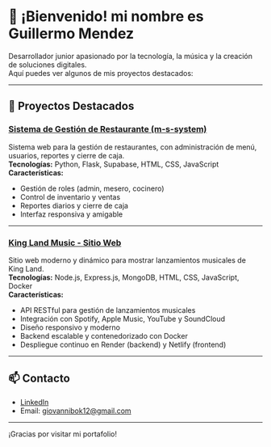 # 👋 ¡Bienvenido! mi nombre es Guillermo Mendez

Desarrollador junior apasionado por la tecnología, la música y la creación de soluciones digitales.  
Aquí puedes ver algunos de mis proyectos destacados:

---

## 🚀 Proyectos Destacados

### [Sistema de Gestión de Restaurante (m-s-system)](https://github.com/giobok10/m-s-system)
Sistema web para la gestión de restaurantes, con administración de menú, usuarios, reportes y cierre de caja.  
**Tecnologías:** Python, Flask, Supabase, HTML, CSS, JavaScript  
**Características:**  
- Gestión de roles (admin, mesero, cocinero)
- Control de inventario y ventas
- Reportes diarios y cierre de caja
- Interfaz responsiva y amigable

---

### [King Land Music - Sitio Web](https://github.com/giobok10/king-land-music)
Sitio web moderno y dinámico para mostrar lanzamientos musicales de King Land.  
**Tecnologías:** Node.js, Express.js, MongoDB, HTML, CSS, JavaScript, Docker  
**Características:**  
- API RESTful para gestión de lanzamientos musicales
- Integración con Spotify, Apple Music, YouTube y SoundCloud
- Diseño responsivo y moderno
- Backend escalable y contenedorizado con Docker
- Despliegue continuo en Render (backend) y Netlify (frontend)

---

## 📫 Contacto

- [LinkedIn](https://www.linkedin.com/in/guillermo-giovanni-mendez-boj-1b596932a/)  
- Email: giovannibok12@gmail.com

---

¡Gracias por visitar mi portafolio!

